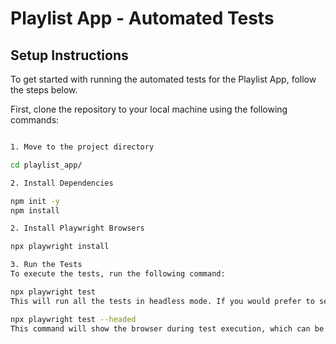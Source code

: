 # Playlist App - Automated Tests

## Setup Instructions

To get started with running the automated tests for the Playlist App, follow the steps below.

First, clone the repository to your local machine using the following commands:

```bash

1. Move to the project directory

cd playlist_app/

2. Install Dependencies

npm init -y
npm install

2. Install Playwright Browsers

npx playwright install

3. Run the Tests
To execute the tests, run the following command:

npx playwright test
This will run all the tests in headless mode. If you would prefer to see the tests running in a visible browser, you can run the tests in headed mode by using the following command:

npx playwright test --headed
This command will show the browser during test execution, which can be useful for debugging.